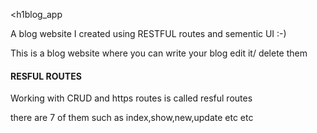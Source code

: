 <h1blog_app</h1>

A blog website I created using RESTFUL routes and sementic UI :-)

This is a blog website where you can write your blog edit it/ delete them



<h4>RESFUL ROUTES</h4>

Working with CRUD and https routes is called resful routes 

there are 7 of them such as index,show,new,update etc etc
